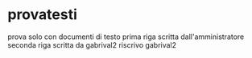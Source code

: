# provatesti
prova solo con documenti di testo
prima riga scritta dall'amministratore
seconda riga scritta da gabrival2
riscrivo gabrival2
